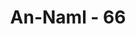 ---
title: "An-Naml - 66"
no: 66
arabic_no: ٦٦
ayah: بَلِ ادّٰرَكَ عِلْمُهُمْ فِى الْاٰخِرَةِۗ بَلْ هُمْ فِيْ شَكٍّ مِّنْهَاۗ بَلْ هُمْ مِّنْهَا عَمُوْنَ ࣖ 
translation: "Bahkan pengetahuan mereka tentang akhirat tidak sampai (ke sana). Bahkan mereka ragu-ragu tentangnya (akhirat itu). Bahkan mereka buta tentang itu."
tafsir: "Pada ayat ini, Allah menerangkan kejahilan mereka tentang hari Kiamat. Terdapat dua pendapat dalam memahami ayat ini. Pertama, sesungguhnya pengetahuan mereka tentang akhirat itu tidak menyeluruh. Kedua, pengetahuan mereka tentang kiamat sangat sempurna, tetapi ketika tidak melihatnya dengan mata kepala di dunia, mereka mengingkarinya. Bukan saja mereka tidak percaya dan tidak mengetahui kapan akan terjadinya kiamat, malahan mereka sangat ragu-ragu yang akhirnya menjurus kepada keadaan buta sama sekali tentang hari Kiamat. Dalil apa pun yang ditunjukkan kepada mereka tentang akan datangnya hari Kiamat, tetap mereka tolak. \n\nSoal keimanan terhadap akan datangnya kiamat itu sangat perlu dimiliki oleh setiap orang yang ingin mendidik dirinya supaya menjadi manusia yang jujur dan bertanggung jawab. Bilamana ia yakin akan mendapat pemeriksaan terhadap dirinya pada hari Kiamat, maka ia akan selalu mengekang hawa nafsunya dari setiap penyelewengan dan keangkaramurkaan. Negara dan seluruh warga negaranya tidak akan dirugikan oleh semua sikap dan tingkah lakunya. Semua kebijaksanaannya menjurus ke arah keamanan kesejahteraan dan kebahagiaan bersama. Agama merupakan unsur mutlak dalam pembangunan bangsa."
---